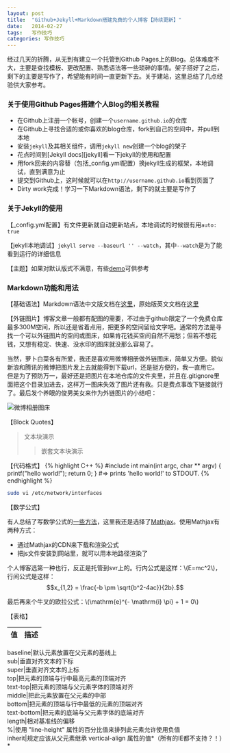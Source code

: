 ```yaml
---
layout: post
title:  "Github+Jekyll+Markdown搭建免费的个人博客【持续更新】"
date:   2014-02-27
tags:	写作技巧
categories: 写作技巧
---
```


经过几天的折腾，从无到有建立一个托管到Github Pages上的Blog。总体难度不大，主要是查找模板、更改配置、熟悉语法等一些琐碎的事情。架子搭好了之后，剩下的主要是写作了，希望能有时间一直更新下去。关于建站，这里总结了几点经验供大家参考。

<!--more-->

### 关于使用Github Pages搭建个人Blog的相关教程

* 在Github上注册一个帐号，创建一个`username.github.io`的仓库
* 在Github上寻找合适的或你喜欢的blog仓库，fork到自己的空间中，并pull到本地
* 安装`jekyll`及其相关组件，调用`jekyll new`创建一个blog的架子
* 花点时间到[Jekyll docs][jekyll]看一下jekyll的使用和配置
* 用fork回来的内容替（包括_config.yml配置）换jekyll生成的框架，本地调试，直到满意为止
* 提交到Github上，这时候就可以在`http://username.github.io`看到页面了
* Dirty work完成！学习一下Markdown语法，剩下的就主要是写作了


### 关于Jekyll的使用

【_config.yml配置】有文件更新就自动更新站点，本地调试的时候很有用`auto:	true`

【jekyll本地调试】`jekyll serve --baseurl '' --watch`，其中`--watch`是为了能看到运行的详细信息

【主题】如果对默认版式不满意，有些[demo][theme_demo]可供参考

###	Markdown功能和用法
【基础语法】Markdown语法中文版文档在[这里][md_grammar_cn]，原始版英文文档在[这里][md_grammar_en]

【外链图片】博客文章一般都有配图的需要，不过由于github限定了一个免费仓库最多300M空间，所以还是省着点用，把更多的空间留给文字吧。通常的方法是寻找一个可以外链图片的空间或图床，如果肯花钱买空间自然不用愁；但若不想花钱，又想有稳定、快速、没水印的图床就没那么容易了。

当然，萝卜白菜各有所爱，我还是喜欢用微博相册做外链图床，简单又方便。貌似新浪和腾讯的微博把图片发上去就能得到下载url，还是挺方便的，我一直用它。但是为了预防万一，最好还是把图片在本地仓库的文件夹里，并且在.gitignore里面把这个目录加进去，这样万一图床失效了图片还有救。只是费点事改下链接就行了。最后发个养眼的俊男美女来作为外链图片的小结吧：

![微博相册图床](http://t2.qpic.cn/mblogpic/5b24796b20e92a2c0844/2000 "测试图片")

【Block Quotes】
>文本块演示
> >嵌套文本块演示

【代码格式】
{% highlight C++ %}
#include <stdio>
int main(int argc, char ** argv)
{
	printf("hello world!");
	return 0;
}
#=> prints 'hello world!' to STDOUT.
{% endhighlight %}

```sh
sudo vi /etc/network/interfaces
```

【数学公式】  

有人总结了写数学公式的[一些方法][math]，这里我还是选择了[Mathjax][]。使用Mathjax有两种方式：	

*	通过Mathjax的CDN来下载和渲染公式 
*	把js文件安装到网站里，就可以用本地路径渲染了  

个人博客选第一种也行，反正是托管到svr上的。行内公式是这样：\\(E=mc^2\\)，行间公式是这样：$$x_{1,2} = \frac{-b \pm \sqrt{b^2-4ac}}{2b}.$$

最后再来个牛叉的欧拉公式：\\(\mathrm{e}^{- \mathrm{i} \pi} + 1 = 0\\)

【表格】

值|描述  
|:---------------|:---------------  

baseline|默认元素放置在父元素的基线上  
sub|垂直对齐文本的下标  
super|垂直对齐文本的上标  
top|把元素的顶端与行中最高元素的顶端对齐  
text-top|把元素的顶端与父元素字体的顶端对齐  
middle|把此元素放置在父元素的中部  
bottom|把元素的顶端与行中最低的元素的顶端对齐  
text-bottom|把元素的底端与父元素字体的底端对齐  
length|相对基准线的偏移  
%|使用 "line-height" 属性的百分比值来排列此元素允许使用负值  
inherit|规定应该从父元素继承 vertical-align 属性的值*（所有的IE都不支持？！）*   

[jekyll-gh]: https://github.com/mojombo/jekyll
[jekyll_doc]:    http://jekyllrb.com
[md_grammar_cn]: http://markdown.cn
[md_grammar_en]: http://daringfireball.net
[theme_demo]: http://yuanyong.org/blog/collect-jekyll-theme.html
[math]: http://scorpiohw.github.io/blog/2013/01/29/wei-markdowntian-jia-shu-xue-gong-shi/
[Mathjax]: http://www.mathjax.org/